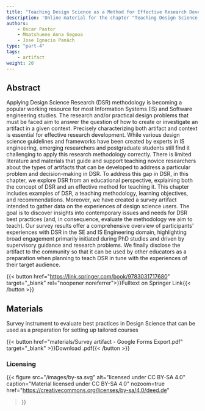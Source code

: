 ```yaml
---
title: "Teaching Design Science as a Method for Effective Research Development"
description: 'Online material for the chapter "Teaching Design Science as a Method for Effective Research Development"'
authors:
    - Oscar Pastor
    - Mmatshuene Anna Segooa
    - Jose Ignacio Panäch
type: "part-4"
tags: 
    - artifact
weight: 20
---
```


## Abstract

Applying Design Science Research (DSR) methodology is becoming a popular working resource for most Information Systems (IS) and Software engineering studies. The research and/or practical design problems that must be faced aim to answer the question of how to create or investigate an artifact in a given context. Precisely characterizing both artifact and context is essential for effective research development. While various design science guidelines and frameworks have been created by experts in IS engineering, emerging researchers and postgraduate students still find it challenging to apply this research methodology correctly. There is limited literature and materials that guide and support teaching novice researchers about the types of artifacts that can be developed to address a particular problem and decision-making in DSR. To address this gap in DSR, in this chapter, we explore DSR from an educational perspective, explaining both the concept of DSR and an effective method for teaching it. This chapter includes
examples of DSR, a teaching methodology, learning objectives, and recommendations. Moreover, we have created a survey artifact intended to gather data on the experiences of design science users. The goal is to discover insights into contemporary issues and needs for DSR best practices (and, in consequence, evaluate the methodology we aim to teach). Our survey results offer a comprehensive overview of participants' experiences with DSR in the SE and IS Engineering domain, highlighting broad engagement primarily initiated during PhD studies and driven by supervisory guidance and research problems. We finally disclose the artifact to the community so that it can be used by other educators as a preparation when planning to teach DSR in tune with the experiences of their target audience.

{{< button href="https://link.springer.com/book/9783031717680" target="_blank" rel="noopener noreferrer">}}Fulltext on Springer Link{{< /button >}}

## Materials

Survey instrument to evaluate best practices in Design Science that can be used as a preparation for setting up tailored courses

{{< button href="materials/Survey artifact - Google Forms Export.pdf" target="_blank" >}}Download .pdf{{< /button >}}

### Licensing

{{< figure
    src="/images/by-sa.svg"
    alt="licensed under CC BY-SA 4.0"
    caption="Material licensed under CC BY-SA 4.0"
    nozoom=true
    href="https://creativecommons.org/licenses/by-sa/4.0/deed.de"
>}}
